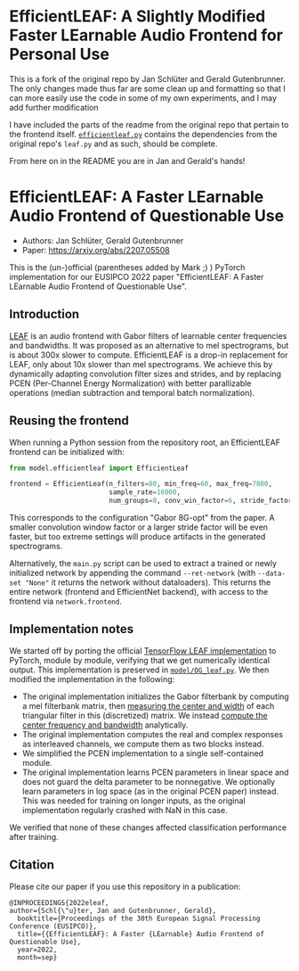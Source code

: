# EfficientLEAF: A Slightly Modified Faster LEarnable Audio Frontend for Personal Use

This is a fork of the original repo by Jan Schlüter and Gerald Gutenbrunner. The only changes made thus far are some clean up and formatting so that I can more easily use the code in some of my own experiments, and I may add further modification

I have included the parts of the readme from the original repo that pertain to the frontend itself. [`efficientleaf.py`](efficientleaf.py) contains the dependencies from the original repo's `leaf.py` and as such, should be complete.

From here on in the README you are in Jan and Gerald's hands!

# EfficientLEAF: A Faster LEarnable Audio Frontend of Questionable Use
- Authors: Jan Schlüter, Gerald Gutenbrunner
- Paper: https://arxiv.org/abs/2207.05508

This is the (un-)official (parentheses added by Mark ;) ) PyTorch implementation for our EUSIPCO 2022 paper "EfficientLEAF: A Faster LEarnable Audio Frontend of Questionable Use".

## Introduction

[LEAF](https://openreview.net/forum?id=jM76BCb6F9m) is an audio frontend with Gabor filters of learnable center frequencies and bandwidths. It was proposed as an alternative to mel spectrograms, but is about 300x slower to compute. EfficientLEAF is a drop-in replacement for LEAF, only about 10x slower than mel spectrograms. We achieve this by dynamically adapting convolution filter sizes and strides, and by replacing PCEN (Per-Channel Energy Normalization) with better parallizable operations (median subtraction and temporal batch normalization).

## Reusing the frontend

When running a Python session from the repository root, an EfficientLEAF frontend can be initialized with:
```python
from model.efficientleaf import EfficientLeaf

frontend = EfficientLeaf(n_filters=80, min_freq=60, max_freq=7800,
                         sample_rate=16000,
                         num_groups=8, conv_win_factor=6, stride_factor=16)
```
This corresponds to the configuration "Gabor 8G-opt" from the paper. A smaller convolution window factor or a larger stride factor will be even faster, but too extreme settings will produce artifacts in the generated spectrograms.

Alternatively, the `main.py` script can be used to extract a trained or newly initialized network by appending the command `--ret-network` (with `--data-set "None"` it returns the network without dataloaders). This returns the entire network (frontend and EfficientNet backend), with access to the frontend via `network.frontend`.

## Implementation notes

We started off by porting the official [TensorFlow LEAF implementation](https://github.com/google-research/leaf-audio) to PyTorch, module by module, verifying that we get numerically identical output. This implementation is preserved in [`model/OG_leaf.py`](model/OG_leaf.py). We then modified the implementation in the following:
* The original implementation initializes the Gabor filterbank by computing a mel filterbank matrix, then [measuring the center and width](model/OG_leaf.py#L183) of each triangular filter in this (discretized) matrix. We instead [compute the center frequency and bandwidth](model/leaf.py#L12) analytically.
* The original implementation computes the real and complex responses as interleaved channels, we compute them as two blocks instead.
* We simplified the PCEN implementation to a single self-contained module.
* The original implementation learns PCEN parameters in linear space and does not guard the delta parameter to be nonnegative. We optionally learn parameters in log space (as in the original PCEN paper) instead. This was needed for training on longer inputs, as the original implementation regularly crashed with NaN in this case.

We verified that none of these changes affected classification performance after training.

## Citation

Please cite our paper if you use this repository in a publication:
```
@INPROCEEDINGS{2022eleaf,
author={Schl{\"u}ter, Jan and Gutenbrunner, Gerald},
  booktitle={Proceedings of the 30th European Signal Processing Conference (EUSIPCO)},
  title={{EfficientLEAF}: A Faster {LEarnable} Audio Frontend of Questionable Use},
  year=2022,
  month=sep}
```
